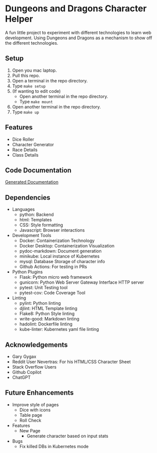 # Dungeons and Dragons Character Helper

A fun little project to experiment with different technologies to learn web development. Using Dungeons and Dragons as a mechanism to show off the different technologies.

## Setup

1.  Open you mac laptop.
2.  Pull this repo.
3.  Open a terminal in the repo directory.
4.  Type `make setup`
5.  (If wanting to edit code)
    - Open another terminal in the repo directory.
    - Type `make mount`
6.  Open another terminal in the repo directory.
7.  Type `make up`

## Features

- Dice Roller
- Character Generator
- Race Details
- Class Details

## Code Documentation

[Generated Documentation](./docs/code.md)

## Dependencies

- Languages
  - python: Backend
  - html: Templates
  - CSS: Style formatting
  - Javascript: Browser interactions
- Development Tools
  - Docker: Containerization Technology
  - Docker Desktop: Containerization Visualization
  - pydoc-markdown: Document generation
  - minikube: Local instance of Kubernetes
  - mysql: Database Storage of character info
  - Github Actions: For testing in PRs
- Python Plugins
  - Flask: Python micro web framework
  - gunicorn: Python Web Server Gateway Interface HTTP server
  - pytest: Unit Testing tool
  - pytest-cov: Code Coverage Tool
- Linting
  - pylint: Python linting
  - djlint: HTML Template linting
  - Flake8: Python Style linting
  - write-good: Markdown linting
  - hadolint: Dockerfile linting
  - kube-linter: Kubernetes yaml file linting

## Acknowledgements

- Gary Gygax
- Reddit User Nevertras: For his HTML/CSS Character Sheet
- Stack Overflow Users
- Github Copilot
- ChatGPT

## Future Enhancements

- Improve style of pages
  - Dice with icons
  - Table page
  - Roll Check
- Features
  - New Page
    - Generate character based on input stats
- Bugs
  - Fix killed DBs in Kubernetes mode
